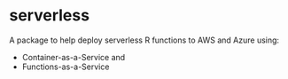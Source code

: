 # serverless
A package to help deploy serverless R functions to AWS and Azure using:
- Container-as-a-Service and
- Functions-as-a-Service

